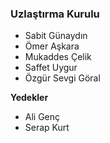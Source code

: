 ### Uzlaştırma Kurulu

- Sabit Günaydın
- Ömer Aşkara
- Mukaddes Çelik
- Saffet Uygur
- Özgür Sevgi Göral

**Yedekler**

- Ali Genç
- Serap Kurt
